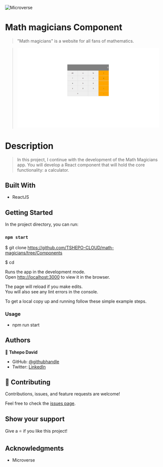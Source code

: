 ![Microverse](https://img.shields.io/badge/Microverse-blueviolet)

# Math magicians Component

> "Math magicians" is a website for all fans of mathematics.

> ![screenshot](/src/Screenshot.png)

# Description

> In this project, I continue with the development of the Math Magicians app. You will develop a React component that will hold the core functionality: a calculator.

## Built With

- ReactJS

## Getting Started

In the project directory, you can run:

### `npm start`

$ git clone https://github.com/TSHEPO-CLOUD/math-magicians/tree/Components

$ cd <folder>

Runs the app in the development mode.\
Open [http://localhost:3000](http://localhost:3000) to view it in the browser.

The page will reload if you make edits.\
You will also see any lint errors in the console.

To get a local copy up and running follow these simple example steps.

### Usage

- npm run start

## Authors

👤 **Tshepo David**

- GitHub: [@githubhandle](https://github.com/TSHEPO-CLOUD)
- Twitter: [LinkedIn](https://twitter.com/tshepomolefem)

## 🤝 Contributing

Contributions, issues, and feature requests are welcome!

Feel free to check the [issues page](https://github.com/TSHEPO-CLOUD/math-magicians/issues/3).

## Show your support

Give a ⭐️ if you like this project!

## Acknowledgments

- Microverse
